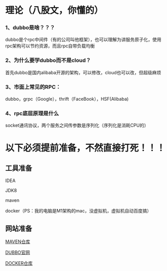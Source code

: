 # 理论（八股文，你懂的）

### 1、dubbo是啥？？？

dubbo是个rpc中间件（有的公司叫他框架），也可以理解为讲服务原子化，使用rpc架构可以节约资源，而且rpc自带负载均衡

### 2、为什么要学dubbo而不是cloud？

首先dubbo是国内alibaba开源的架构，可以修改，cloud也可以改，但超级麻烦

### 3、市面上常见的RPC：

dubbo，grpc（Google），thrift（FaceBook），HSF(Alibaba)

### 4、rpc底层原理是什么

socket通讯协议，两个服务之间传参数是序列化（序列化是消耗CPU的）

# 以下必须提前准备，不然直接打死！！！

## 工具准备

IDEA

JDK8

maven

docker（PS：我的电脑是M1架构的mac，没虚拟机，虚拟机自动百度搞）

## 网站准备

[MAVEN仓库](https://mvnrepository.com/)

[DUBBO官网](https://dubbo.apache.org/zh/)

[DOCKER仓库](https://hub.docker.com/)

